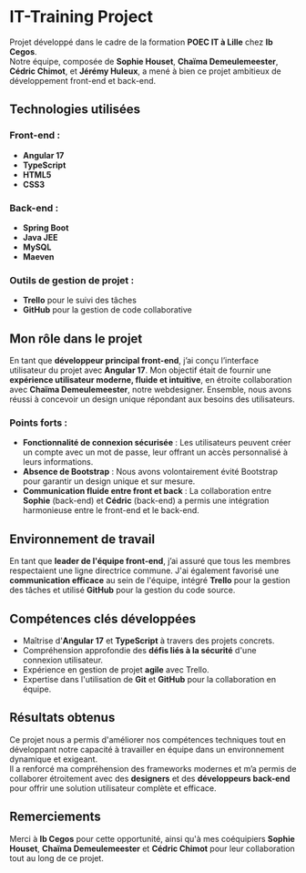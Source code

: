 # IT-Training Project

Projet développé dans le cadre de la formation **POEC IT à Lille** chez **Ib Cegos**.  
Notre équipe, composée de **Sophie Houset**, **Chaïma Demeulemeester**, **Cédric Chimot**, et **Jérémy Huleux**, a mené à bien ce projet ambitieux de développement front-end et back-end.

## Technologies utilisées

### Front-end :
- **Angular 17**
- **TypeScript**
- **HTML5**
- **CSS3**

### Back-end :
- **Spring Boot**
- **Java JEE**
- **MySQL**
- **Maeven**

### Outils de gestion de projet :
- **Trello** pour le suivi des tâches
- **GitHub** pour la gestion de code collaborative

## Mon rôle dans le projet

En tant que **développeur principal front-end**, j’ai conçu l’interface utilisateur du projet avec **Angular 17**. Mon objectif était de fournir une **expérience utilisateur moderne, fluide et intuitive**, en étroite collaboration avec **Chaïma Demeulemeester**, notre webdesigner. Ensemble, nous avons réussi à concevoir un design unique répondant aux besoins des utilisateurs.

### Points forts :
- **Fonctionnalité de connexion sécurisée** : Les utilisateurs peuvent créer un compte avec un mot de passe, leur offrant un accès personnalisé à leurs informations.
- **Absence de Bootstrap** : Nous avons volontairement évité Bootstrap pour garantir un design unique et sur mesure.
- **Communication fluide entre front et back** : La collaboration entre **Sophie** (back-end) et **Cédric** (back-end) a permis une intégration harmonieuse entre le front-end et le back-end.

## Environnement de travail

En tant que **leader de l'équipe front-end**, j’ai assuré que tous les membres respectaient une ligne directrice commune. J'ai également favorisé une **communication efficace** au sein de l'équipe, intégré **Trello** pour la gestion des tâches et utilisé **GitHub** pour la gestion du code source.

## Compétences clés développées
- Maîtrise d'**Angular 17** et **TypeScript** à travers des projets concrets.
- Compréhension approfondie des **défis liés à la sécurité** d'une connexion utilisateur.
- Expérience en gestion de projet **agile** avec Trello.
- Expertise dans l'utilisation de **Git** et **GitHub** pour la collaboration en équipe.

## Résultats obtenus

Ce projet nous a permis d'améliorer nos compétences techniques tout en développant notre capacité à travailler en équipe dans un environnement dynamique et exigeant.  
Il a renforcé ma compréhension des frameworks modernes et m’a permis de collaborer étroitement avec des **designers** et des **développeurs back-end** pour offrir une solution utilisateur complète et efficace.

## Remerciements

Merci à **Ib Cegos** pour cette opportunité, ainsi qu'à mes coéquipiers **Sophie Houset**, **Chaïma Demeulemeester** et **Cédric Chimot** pour leur collaboration tout au long de ce projet.

